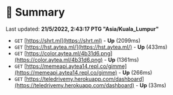# 📖 Summary
Last updated: **21/5/2022, 2:43:17 PTG "Asia/Kuala_Lumpur"**

- `GET` [https://shrt.ml](https://shrt.ml) - **Up** (2099ms)
- `GET` [https://hst.aytea.ml/](https://hst.aytea.ml/) - **Up** (433ms)
- `GET` [https://color.aytea.ml/4b31d6.png](https://color.aytea.ml/4b31d6.png) - **Up** (1361ms)
- `GET` [https://memeapi.aytea14.repl.co/gimme](https://memeapi.aytea14.repl.co/gimme) - **Up** (266ms)
- `GET` [https://teledrivemy.herokuapp.com/dashboard](https://teledrivemy.herokuapp.com/dashboard) - **Up** (33ms)
